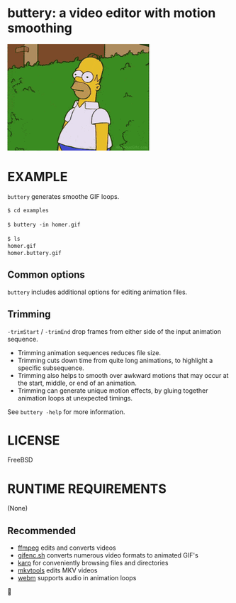 # buttery: a video editor with motion smoothing

![examples/homer.buttery.gif](examples/homer.buttery.gif)

# EXAMPLE

`buttery` generates smoothe GIF loops.

```console
$ cd examples

$ buttery -in homer.gif

$ ls
homer.gif
homer.buttery.gif
```

## Common options

`buttery` includes additional options for editing animation files.

## Trimming

`-trimStart` / `-trimEnd` drop frames from either side of the input animation sequence.

* Trimming animation sequences reduces file size.
* Trimming cuts down time from quite long animations, to highlight a specific subsequence.
* Trimming also helps to smooth over awkward motions that may occur at the start, middle, or end of an animation.
* Trimming can generate unique motion effects, by gluing together animation loops at unexpected timings.

See `buttery -help` for more information.

# LICENSE

FreeBSD

# RUNTIME REQUIREMENTS

(None)

## Recommended

* [ffmpeg](https://ffmpeg.org/) edits and converts videos
* [gifenc.sh](https://github.com/thevangelist/FFMPEG-gif-script-for-bash) converts numerous video formats to animated GIF's
* [karp](https://github.com/mcandre/karp) for conveniently browsing files and directories
* [mkvtools](https://emmgunn.com/wp/mkvtools-home/) edits MKV videos
* [webm](https://www.webmproject.org/) supports audio in animation loops

🧈

